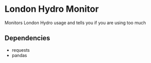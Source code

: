 # London Hydro Monitor

Monitors London Hydro usage and tells you if you are using too much

## Dependencies

* requests
* pandas
